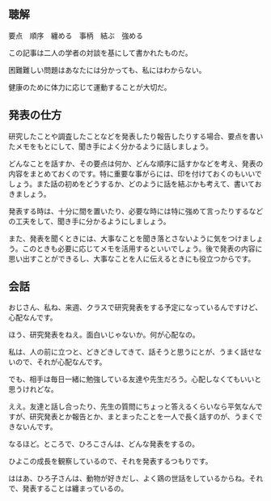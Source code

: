 ## 聴解

要点　順序　纏める　事柄　結ぶ　強める　

この記事は二人の学者の対談を基にして書かれたものだ。

困難難しい問題はあなたには分かっても、私にはわからない。

健康のために体力に応じて運動することが大切だ。















## 発表の仕方

研究したことや調査したことなどを発表したり報告したりする場合、要点を書いたメモをもとにして、聞き手によく分かるように話しましょう。

どんなことを話すか、その要点は何か、どんな順序に話すかなどを考え、発表の内容をまとめておくのです。特に重要な事がらには、印を付けておくのもいいでしょう。また話の初めをどうするか、どのように話を結ぶかも考えて、書いておきましょう。

発表する時は、十分に間を置いたり、必要な時には特に強めて言ったりするなどの工夫をして、聞き手に分かるようにしましょう。

また、発表を聞くときには、大事なことを聞き落とさないように気をつけましょう。このときも必要に応じてメモを活用するといいでしょう。後で発表の内容に思い出すことができるし、大事なことを人に伝えるときにも役立つからです。

## 会話

おじさん、私ね、来週、クラスで研究発表をする予定になっているんですけど、心配なんです。

ほう、研究発表をねえ。面白いじゃないか。何が心配なの。

私は、人の前に立つと、どきどきしてきて、話そうと思うにとが、うまく話せないので、それが心配なんです。

でも、相手は毎日一緒に勉強している友達や先生だろう。心配しなくてもいいと思うけれどな。

ええ。友達と話し合ったり、先生の質問にちょっと答えるくらいなら平気なんですが、研究発表とか報告とか、まとまったことを一人で長く話すのが、うまくできないんです。

なるほど。ところで、ひろこさんは、どんな発表をするの。

ひよこの成長を観察しているので、それを発表するつもりです。

ははあ、ひろ子さんは、動物が好きだし、よく鶏の世話をしているからね。それで、発表することは纏まっているの。

